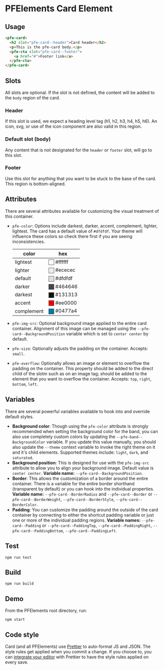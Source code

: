 # PFElements Card Element

## Usage

```html
<pfe-card>
  <h2 slot="pfe-card--header">Card header</h2>
  <p>This is the pfe-card body.</p>
  <pfe-cta slot="pfe-card--footer">
    <a href="#">Footer link</a>
  </pfe-cta>
</pfe-card>
```

## Slots
All slots are optional.  If the slot is not defined, the content will be added to the `body` region of the card.

### Header
If this slot is used, we expect a heading level tag (h1, h2, h3, h4, h5, h6).  An icon, svg, or use of the icon component are also valid in this region.

### Default slot (body)
Any content that is not designated for the `header` or `footer` slot, will go to this slot.

### Footer
Use this slot for anything that you want to be stuck to the base of the card.  This region is bottom-aligned.

## Attributes

<style>
    .color-preview {
        display: inline-block;
        width: 1em;
        height: 1em;
        vertical-align: middle;
        background-color: var(--bg, #ffffff);
        border: 1px solid #444444;
    }
</style>

There are several attributes available for customizing the visual treatment of this container.

- `pfe-color`: Options include darkest, darker, accent, complement, lighter, lightest.  The card has a default value of `#dfdfdf`. Your theme will influence these colors so check there first if you are seeing inconsistencies.

    | color | hex |
    |-------|-----|
    | lightest | <span class="color-preview" style="--bg:#ffffff"></span> #ffffff |
    | lighter | <span class="color-preview" style="--bg:#ececec"></span> #ececec |
    | default | <span class="color-preview" style="--bg:#dfdfdf"></span> #dfdfdf |
    | darker | <span class="color-preview" style="--bg:#464646"></span> #464646 |
    | darkest | <span class="color-preview" style="--bg:#131313"></span> #131313 |
    | accent | <span class="color-preview" style="--bg:#ee0000"></span> #ee0000 |
    | complement | <span class="color-preview" style="--bg:#0477a4"></span> #0477a4 |

- `pfe-img-src`: Optional background image applied to the entire card container.  Alignment of this image can be managed using the `--pfe-card--BackgroundPosition` variable which is set to `center center` by default.
- `pfe-size`: Optionally adjusts the padding on the container.  Accepts: `small`.
- `pfe-overflow`: Optionally allows an image or element to overflow the padding on the container. This property should be added to the direct child of the slotm such as on an image tag; should be added to the element that you want to overflow the container. Accepts: `top`, `right`, `bottom`, `left`.

## Variables
There are several powerful variables available to hook into and override default styles.

- **Background color**: Though using the `pfe-color` attribute is strongly recommended when setting the background color for the band, you can also use completely custom colors by updating the `--pfe-band--BackgroundColor` variable.  If you update this value manually, you should also update the `--theme` context variable to invoke the right theme on it and it's child elements.  Supported themes include: `light`, `dark`, and `saturated`.
- **Background position**: This is designed for use with the `pfe-img-src` attribute to allow you to align your background image.  Default value is `center center`. **Variable name:** `--pfe-card--BackgroundPosition`.
- **Border**: This allows the customization of a border around the entire container.  There is a variable for the entire border shorthand (transparent by default) or you can hook into the individual properties. **Variable name:** `--pfe-card--BorderRadius` and `--pfe-card--Border` or `--pfe-card--BorderWeight`, `--pfe-card--BorderStyle`, `--pfe-card--BorderColor`.
- **Padding**: You can customize the padding around the outside of the card container by connecting to either the shortcut padding variable or just one or more of the individual padding regions. **Variable names:** `--pfe-card--Padding` or `--pfe-card--PaddingTop`, `--pfe-card--PaddingRight`, `--pfe-card--PaddingBottom`, `--pfe-card--PaddingLeft`.

## Test

    npm run test

## Build

    npm run build

## Demo

From the PFElements root directory, run:

    npm start

## Code style

Card (and all PFElements) use [Prettier][prettier] to auto-format JS and JSON. The style rules get applied when you commit a change. If you choose to, you can [integrate your editor][prettier-ed] with Prettier to have the style rules applied on every save.

[prettier]: https://github.com/prettier/prettier/
[prettier-ed]: https://prettier.io/docs/en/editors.html
[web-component-tester]: https://github.com/Polymer/web-component-tester
